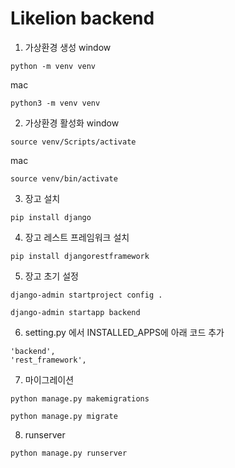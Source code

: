 # Likelion backend

1. 가상환경 생성
window
```
python -m venv venv
```
mac
```
python3 -m venv venv
```

2. 가상환경 활성화
window 
```
source venv/Scripts/activate
```
mac
```
source venv/bin/activate
```

3. 장고 설치
```
pip install django
```

4. 장고 레스트 프레임워크 설치
```
pip install djangorestframework
```

5. 장고 초기 설정
```
django-admin startproject config .
```
```
django-admin startapp backend
```

6. setting.py 에서 INSTALLED_APPS에  아래 코드 추가
```
'backend',
'rest_framework',
```

7. 마이그레이션
```
python manage.py makemigrations
```
```
python manage.py migrate
```

8. runserver
```
python manage.py runserver
```